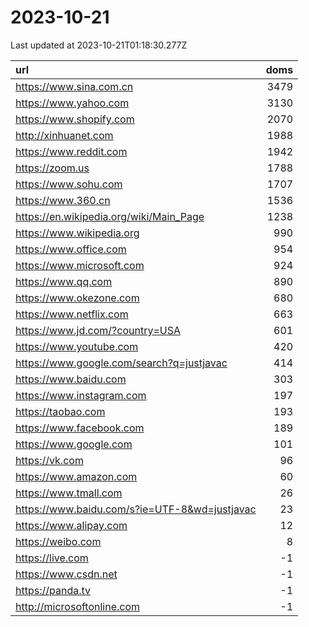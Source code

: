 # 2023-10-21

<!-- BEGIN -->
Last updated at 2023-10-21T01:18:30.277Z

url | doms
:- | -:
https://www.sina.com.cn | 3479
https://www.yahoo.com | 3130
https://www.shopify.com | 2070
http://xinhuanet.com | 1988
https://www.reddit.com | 1942
https://zoom.us | 1788
https://www.sohu.com | 1707
https://www.360.cn | 1536
https://en.wikipedia.org/wiki/Main_Page | 1238
https://www.wikipedia.org | 990
https://www.office.com | 954
https://www.microsoft.com | 924
https://www.qq.com | 890
https://www.okezone.com | 680
https://www.netflix.com | 663
https://www.jd.com/?country=USA | 601
https://www.youtube.com | 420
https://www.google.com/search?q=justjavac | 414
https://www.baidu.com | 303
https://www.instagram.com | 197
https://taobao.com | 193
https://www.facebook.com | 189
https://www.google.com | 101
https://vk.com | 96
https://www.amazon.com | 60
https://www.tmall.com | 26
https://www.baidu.com/s?ie=UTF-8&wd=justjavac | 23
https://www.alipay.com | 12
https://weibo.com | 8
https://live.com | -1
https://www.csdn.net | -1
https://panda.tv | -1
http://microsoftonline.com | -1
<!-- END -->
